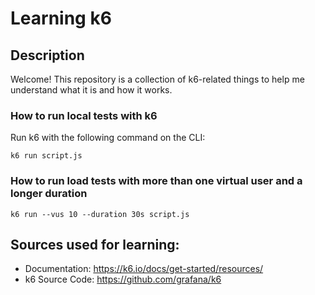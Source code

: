 # Learning k6

## Description

Welcome! This repository is a collection of k6-related things to help me understand what it is and how it works.

### How to run local tests with k6
Run k6 with the following command on the CLI:
```
k6 run script.js
```
### How to run load tests with more than one virtual user and a longer duration
```
k6 run --vus 10 --duration 30s script.js
```


## Sources used for learning:

- Documentation: https://k6.io/docs/get-started/resources/
- k6 Source Code: https://github.com/grafana/k6

